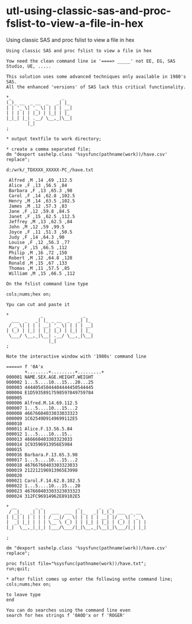 # utl-using-classic-sas-and-proc-fslist-to-view-a-file-in-hex
Using classic SAS and proc fslist to view a file in hex   

    Using classic SAS and proc fslist to view a file in hex                                          
                                                                                                     
    Yow need the clean command line ie '====> _____' not EE, EG, SAS Studio, UE, .....               
                                                                                                     
    This solution uses some advanced techniques only available in 1980's SAS.                        
    All the enhanced 'versions' of SAS lack this critical functionality.                             
                                                                                                     
    *_                   _                                                                           
    (_)_ __  _ __  _   _| |_                                                                         
    | | '_ \| '_ \| | | | __|                                                                        
    | | | | | |_) | |_| | |_                                                                         
    |_|_| |_| .__/ \__,_|\__|                                                                        
            |_|                                                                                      
    ;                                                                                                
                                                                                                     
    * output textfile to work directory;                                                             
                                                                                                     
    * create a comma separated file;                                                                 
    dm "dexport sashelp.class '%sysfunc(pathname(work))/have.csv' replace";                          
                                                                                                     
    d:/wrk/_TDXXXX_XXXXX-PC_/have.txt                                                                
                                                                                                     
     Alfred ,M ,14 ,69 ,112.5                                                                        
     Alice ,F ,13 ,56.5 ,84                                                                          
     Barbara ,F ,13 ,65.3 ,98                                                                        
     Carol ,F ,14 ,62.8 ,102.5                                                                       
     Henry ,M ,14 ,63.5 ,102.5                                                                       
     James ,M ,12 ,57.3 ,83                                                                          
     Jane ,F ,12 ,59.8 ,84.5                                                                         
     Janet ,F ,15 ,62.5 ,112.5                                                                       
     Jeffrey ,M ,13 ,62.5 ,84                                                                        
     John ,M ,12 ,59 ,99.5                                                                           
     Joyce ,F ,11 ,51.3 ,50.5                                                                        
     Judy ,F ,14 ,64.3 ,90                                                                           
     Louise ,F ,12 ,56.3 ,77                                                                         
     Mary ,F ,15 ,66.5 ,112                                                                          
     Philip ,M ,16 ,72 ,150                                                                          
     Robert ,M ,12 ,64.8 ,128                                                                        
     Ronald ,M ,15 ,67 ,133                                                                          
     Thomas ,M ,11 ,57.5 ,85                                                                         
     William ,M ,15 ,66.5 ,112                                                                       
                                                                                                     
    On the fslist command line type                                                                  
                                                                                                     
    cols;nums;hex on;                                                                                
                                                                                                     
    Ypu can cut and paste it                                                                         
                                                                                                     
    *            _               _                                                                   
      ___  _   _| |_ _ __  _   _| |_                                                                 
     / _ \| | | | __| '_ \| | | | __|                                                                
    | (_) | |_| | |_| |_) | |_| | |_                                                                 
     \___/ \__,_|\__| .__/ \__,_|\__|                                                                
                    |_|                                                                              
    ;                                                                                                
                                                                                                     
    Note the interactive window with '1980s' command line                                            
                                                                                                     
    =====> f '0A'x                                                                                   
           +........+.........+.........+                                                            
    000001 NAME.SEX.AGE.HEIGHT.WEIGHT                                                                
    000002 1...5....10...15...20...25                                                                
    000003 44440545044404444450544445                                                                
    000004 E1D59358917598597849759784                                                                
    000005                                                                                           
    000006 Alfred.M.14.69.112.5                                                                      
    000007 1...5....10...15...2                                                                      
    000008 46676604033033033323                                                                      
    000009 1C62549D9149699112E5                                                                      
    000010                                                                                           
    000011 Alice.F.13.56.5.84                                                                        
    000012 1...5....10...15..                                                                        
    000013 466660403303323033                                                                        
    000014 1C93596913956E5984                                                                        
    000015                                                                                           
    000016 Barbara.F.13.65.3.98                                                                      
    000017 1...5....10...15...2                                                                      
    000018 46766760403303323033                                                                      
    000019 212212196913965E3998                                                                      
    000020                                                                                           
    000021 Carol.F.14.62.8.102.5                                                                     
    000022 1...5....10...15...20                                                                     
    000023 467660403303323033323                                                                     
    000024 312FC96914962E89102E5                                                                     
                                                                                                     
    * __       _ _             _       _   _                                                         
     / _|_   _| | |  ___  ___ | |_   _| |_(_) ___  _ __                                              
    | |_| | | | | | / __|/ _ \| | | | | __| |/ _ \| '_ \                                             
    |  _| |_| | | | \__ \ (_) | | |_| | |_| | (_) | | | |                                            
    |_|  \__,_|_|_| |___/\___/|_|\__,_|\__|_|\___/|_| |_|                                            
                                                                                                     
    ;                                                                                                
                                                                                                     
    dm "dexport sashelp.class '%sysfunc(pathname(work))/have.csv' replace";                          
                                                                                                     
    proc fslist file="%sysfunc(pathname(work))/have.txt";                                            
    run;quit;                                                                                        
                                                                                                     
    * after fslist comes up enter the following onthe command line;                                  
    cols;nums;hex on;                                                                                
                                                                                                     
    to leave type                                                                                    
    end                                                                                              
                                                                                                     
    You can do searches using the command line even                                                  
    search for hex strings f '0A0D'x or f 'ROGER'                                                    
                                                                                                     
                                                                                                     

